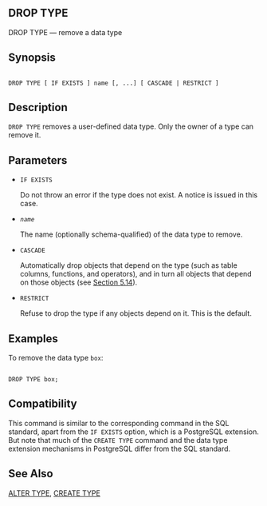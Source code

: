 ## DROP TYPE

DROP TYPE — remove a data type

## Synopsis

```

DROP TYPE [ IF EXISTS ] name [, ...] [ CASCADE | RESTRICT ]
```

## Description

`DROP TYPE` removes a user-defined data type. Only the owner of a type can remove it.

## Parameters

* `IF EXISTS`

    Do not throw an error if the type does not exist. A notice is issued in this case.

* *`name`*

    The name (optionally schema-qualified) of the data type to remove.

* `CASCADE`

    Automatically drop objects that depend on the type (such as table columns, functions, and operators), and in turn all objects that depend on those objects (see [Section 5.14](ddl-depend "5.14. Dependency Tracking")).

* `RESTRICT`

    Refuse to drop the type if any objects depend on it. This is the default.

## Examples

To remove the data type `box`:

```

DROP TYPE box;
```

## Compatibility

This command is similar to the corresponding command in the SQL standard, apart from the `IF EXISTS` option, which is a PostgreSQL extension. But note that much of the `CREATE TYPE` command and the data type extension mechanisms in PostgreSQL differ from the SQL standard.

## See Also

[ALTER TYPE](sql-altertype "ALTER TYPE"), [CREATE TYPE](sql-createtype "CREATE TYPE")